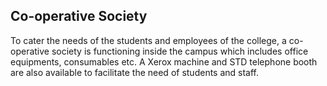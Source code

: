 <div align="left" class="contentDiv">
<h2>Co-operative Society</h2><!-- <div  style="width:620px; float:right; margin-left:20px;"><img src="images/co-opsoc.jpg" alt="Co-operative Society at UCEK" style="border-radius:2%; "></div>  -->
<p>To cater the needs of the students and employees of the college, a co-operative society is functioning inside the campus which includes office equipments, consumables etc. A Xerox machine and STD telephone booth are also available to facilitate the need of students and staff.</p>
</div>